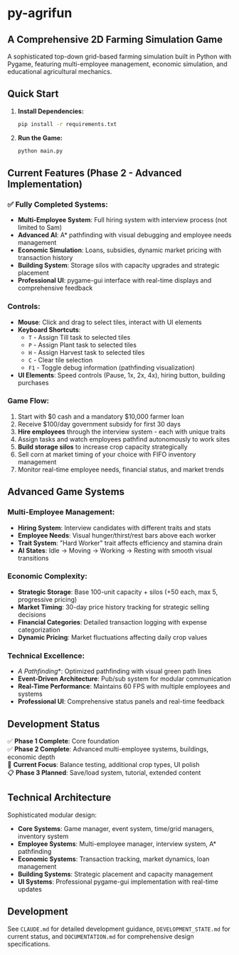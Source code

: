 # py-agrifun
## A Comprehensive 2D Farming Simulation Game

A sophisticated top-down grid-based farming simulation built in Python with Pygame, featuring multi-employee management, economic simulation, and educational agricultural mechanics.

## Quick Start

1. **Install Dependencies:**
   ```bash
   pip install -r requirements.txt
   ```

2. **Run the Game:**
   ```bash
   python main.py
   ```

## Current Features (Phase 2 - Advanced Implementation)

### ✅ **Fully Completed Systems:**
- **Multi-Employee System**: Full hiring system with interview process (not limited to Sam)
- **Advanced AI**: A* pathfinding with visual debugging and employee needs management  
- **Economic Simulation**: Loans, subsidies, dynamic market pricing with transaction history
- **Building System**: Storage silos with capacity upgrades and strategic placement
- **Professional UI**: pygame-gui interface with real-time displays and comprehensive feedback

### Controls:
- **Mouse**: Click and drag to select tiles, interact with UI elements
- **Keyboard Shortcuts**:
  - `T` - Assign Till task to selected tiles
  - `P` - Assign Plant task to selected tiles  
  - `H` - Assign Harvest task to selected tiles
  - `C` - Clear tile selection
  - `F1` - Toggle debug information (pathfinding visualization)
- **UI Elements**: Speed controls (Pause, 1x, 2x, 4x), hiring button, building purchases

### Game Flow:
1. Start with $0 cash and a mandatory $10,000 farmer loan
2. Receive $100/day government subsidy for first 30 days
3. **Hire employees** through the interview system - each with unique traits
4. Assign tasks and watch employees pathfind autonomously to work sites
5. **Build storage silos** to increase crop capacity strategically  
6. Sell corn at market timing of your choice with FIFO inventory management
7. Monitor real-time employee needs, financial status, and market trends

## Advanced Game Systems

### Multi-Employee Management:
- **Hiring System**: Interview candidates with different traits and stats
- **Employee Needs**: Visual hunger/thirst/rest bars above each worker
- **Trait System**: "Hard Worker" trait affects efficiency and stamina drain
- **AI States**: Idle → Moving → Working → Resting with smooth visual transitions

### Economic Complexity:
- **Strategic Storage**: Base 100-unit capacity + silos (+50 each, max 5, progressive pricing)  
- **Market Timing**: 30-day price history tracking for strategic selling decisions
- **Financial Categories**: Detailed transaction logging with expense categorization
- **Dynamic Pricing**: Market fluctuations affecting daily crop values

### Technical Excellence:
- **A* Pathfinding**: Optimized pathfinding with visual green path lines
- **Event-Driven Architecture**: Pub/sub system for modular communication
- **Real-Time Performance**: Maintains 60 FPS with multiple employees and systems
- **Professional UI**: Comprehensive status panels and real-time feedback

## Development Status

✅ **Phase 1 Complete**: Core foundation  
✅ **Phase 2 Complete**: Advanced multi-employee systems, buildings, economic depth  
🚧 **Current Focus**: Balance testing, additional crop types, UI polish  
📋 **Phase 3 Planned**: Save/load system, tutorial, extended content

## Technical Architecture

Sophisticated modular design:
- **Core Systems**: Game manager, event system, time/grid managers, inventory system
- **Employee Systems**: Multi-employee manager, interview system, A* pathfinding  
- **Economic Systems**: Transaction tracking, market dynamics, loan management
- **Building Systems**: Strategic placement and capacity management
- **UI Systems**: Professional pygame-gui implementation with real-time updates

## Development

See `CLAUDE.md` for detailed development guidance, `DEVELOPMENT_STATE.md` for current status, and `DOCUMENTATION.md` for comprehensive design specifications.